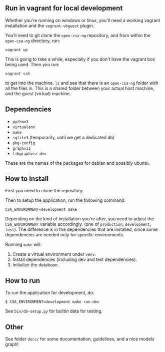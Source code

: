 ## Run in vagrant for local development ##

Whether you're running on windows or linux, you'll need a working vagrant
installation and the `vagrant-vbguest` plugin.

You'll need to git clone the `open-csa-ng` repository, and from within the
`open-csa-ng` directory, run:

```
vagrant up
```

This is going to take a while, especially if you don't have the vagrant box
being used. Then you run:

```
vagrant ssh
```

to get into the machine. `ls` and see that there is an `open-csa-ng` folder
with all the files in. This is a shared folder between your actual host
machine, and the guest (virtual) machine.

## Dependencies ##

* `python3`
* `virtualenv`
* `make`
* `sqlite3` (temporarily, until we get a dedicated db)
* `pkg-config`
* `graphviz`
* `libgraphviz-dev`

These are the names of the packages for debian and possibly ubuntu.

## How to install ##

First you need to clone the repository.

Then to setup the application, run the following command:

```
CSA_ENVIRONMENT=development make
```

Depending on the kind of installation you're after, you need to adjust the
`CSA_ENVIRONMENT` variable accordingly. (one of `production`, `development`,
`test`). The difference is in the dependencies that are installed, since some
dependencies are needed only for specific environments.

Running `make` will:

1. Create a virtual environment under `venv`.
2. Install dependencies (including dev and test dependencies).
3. Initialize the database.


## How to run ##

To run the application for development, do:

```
$ CSA_ENVIRONMENT=development make run-dev
```

See `bin/db-setup.py` for builtin data for testing.

## Other ##

See folder `docs/` for some documentation, guidelines, and a nice models graph!
